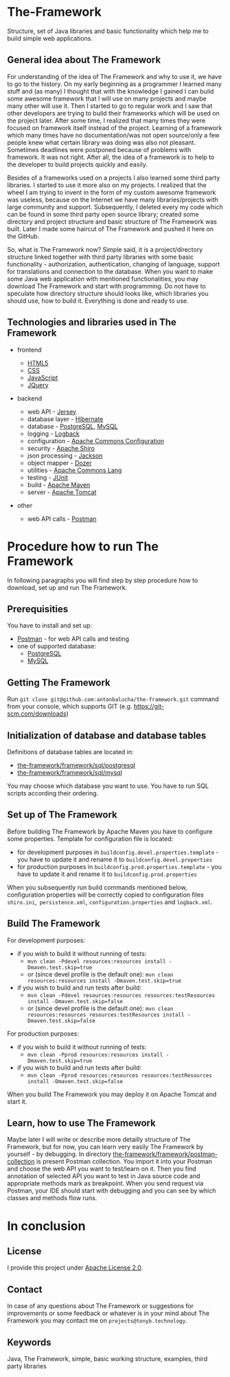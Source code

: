 # The-Framework

Structure, set of Java libraries and basic functionality which help me to build simple web applications.

## General idea about The Framework

For understanding of the idea of The Framework and why to use it, we have to go to the history. 
On my early beginning as a programmer I learned many stuff and (as many) I thought that with the knowledge I gained I can build some awesome framework that I will use on many projects and maybe many other will use it. Then I started to go to regular work and I saw that other developers are trying to build their frameworks which will be used on the project later. After some time, I realized that many times they were focused on framework itself instead of the project. Learning of a framework which many times have no documentation/was not open source/only a few people knew what certain library was doing was also not pleasant. Sometimes deadlines were postponed because of problems with framework. It was not right. After all, the idea of a framework is to help to the developer to build projects quickly and easily. 

Besides of a frameworks used on a projects I also learned some third party libraries. I started to use it more also on my projects. I realized that the wheel I am trying to invent in the form of my custom awesome framework was useless, because on the Internet we have many libraries/projects with large community and support. Subsequently, I deleted every my code which can be found in some third party open source library; created some directory and project structure and basic structure of The Framework was built. Later I made some haircut of The Framework and pushed it here on the GitHub. 

So, what is The Framework now? Simple said, it is a project/directory structure linked together with third party libraries with some basic functionality - authorization, authentication, changing of language, support for translations and connection to the database. When you want to make some Java web application with mentioned functionalities, you may download The Framework and start with programming. Do not have to speculate how directory structure should looks like, which libraries you should use, how to build it. Everything is done and ready to use.

## Technologies and libraries used in The Framework

* frontend
    * [HTML5](https://www.w3schools.com/html/)
    * [CSS](https://www.w3schools.com/css/)
    * [JavaScript](https://www.w3schools.com/js/)
    * [JQuery](https://jquery.com/)

* backend
    * web API - [Jersey](https://jersey.java.net/)
    * database layer - [Hibernate](http://hibernate.org/)
    * database - [PostgreSQL](https://www.postgresql.org/), [MySQL](https://www.mysql.com/)
    * logging - [Logback](https://logback.qos.ch/)
    * configuration - [Apache Commons Configuration](https://commons.apache.org/proper/commons-configuration/)
    * security - [Apache Shiro](https://shiro.apache.org/)
    * json processing - [Jackson](https://github.com/FasterXML/jackson)
    * object mapper - [Dozer](http://dozer.sourceforge.net/)
    * utilities - [Apache Commons Lang](https://commons.apache.org/proper/commons-lang/)
    * testing - [JUnit](http://junit.org)
    * build - [Apache Maven](https://maven.apache.org/)
    * server - [Apache Tomcat](https://tomcat.apache.org/)

* other
    * web API calls - [Postman](https://www.getpostman.com/)

# Procedure how to run The Framework

In following paragraphs you will find step by step procedure how to download, set up and run The Framework.

## Prerequisities

You have to install and set up:
* [Postman](https://www.getpostman.com/) - for web API calls and testing
* one of supported database:
    * [PostgreSQL](https://www.postgresql.org/)
    * [MySQL](https://www.mysql.com/)

## Getting The Framework

Run ```git clone git@github.com:antonbalucha/the-framework.git``` command from your console, which supports GIT (e.g. https://git-scm.com/downloads)

## Initialization of database and database tables

Definitions of database tables are located in:
* [the-framework/framework/sql/postgresql](https://github.com/antonbalucha/the-framework/tree/master/framework/sql/postgresql)
* [the-framework/framework/sql/mysql](https://github.com/antonbalucha/the-framework/tree/master/framework/sql/mysql)

You may choose which database you want to use. You have to run SQL scripts according their ordering.

## Set up of The Framework

Before building The Framework by Apache Maven you have to configure some properties. Template for configuration file is located:
* for development purposes in ```buildconfig.devel.properties.template``` - you have to update it and rename it to ```buildconfig.devel.properties```
* for production purposes in ```buildconfig.prod.properties.template``` - you have to update it and rename it to ```buildconfig.prod.properties```

When you subsequently run build commands mentioned below, configuration properties will be correctly copied to configuration files  ```shiro.ini```,``` persistence.xml```, ```configuration.properties``` and ```logback.xml```.

## Build The Framework

For development purposes:
* if you wish to build it without running of tests:
    * ```mvn clean -Pdevel resources:resources install -Dmaven.test.skip=true```
    * or (since devel profile is the default one):  ```mvn clean resources:resources install -Dmaven.test.skip=true```
* if you wish to build and run tests after build:
    * ```mvn clean -Pdevel resources:resources resources:testResources install -Dmaven.test.skip=false```
    * or (since devel profile is the default one): ```mvn clean resources:resources resources:testResources install -Dmaven.test.skip=false```

For production purposes:
* if you wish to build it without running of tests:
    * ```mvn clean -Pprod resources:resources install -Dmaven.test.skip=true```
* if you wish to build and run tests after build:
    * ```mvn clean -Pprod resources:resources resources:testResources install -Dmaven.test.skip=false```

When you build The Framework you may deploy it on Apache Tomcat and start it.

## Learn, how to use The Framework

Maybe later I will write or describe more detailly structure of The Framework, but for now, you can learn very easily The Framework by yourself - by debugging. In directory [the-framework/framework/postman-collection](https://github.com/antonbalucha/the-framework/tree/master/framework/postman-collection) is present Postman collection. You import it into your Postman and choose the web API you want to test/learn on it. Then you find annotation of selected API you want to test in Java source code and appropriate methods mark as breakpoint. When you send request via Postman, your IDE should start with debugging and you can see by which classes and methods flow runs. 

# In conclusion

## License

I provide this project under [Apache License 2.0](https://github.com/antonbalucha/the-framework/blob/master/LICENSE).

## Contact

In case of any questions about The Framework or suggestions for improvements or some feedback or whatever is in your mind about The Framework you may contact me on ```projects@tonyb.technology```.

## Keywords

Java, The Framework, simple, basic working structure, examples, third party libraries
